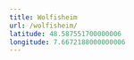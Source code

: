 ```yaml
---
title: Wolfisheim
url: /wolfisheim/
latitude: 48.587551700000006
longitude: 7.6672188000000006
---
```

